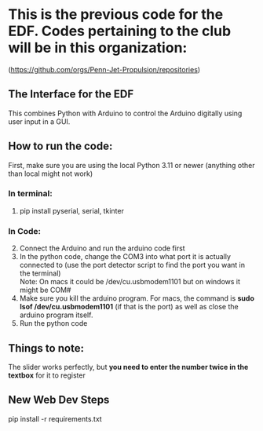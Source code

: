# This is the previous code for the EDF. Codes pertaining to the club will be in this organization:
(https://github.com/orgs/Penn-Jet-Propulsion/repositories)

## The Interface for the EDF

This combines Python with Arduino to control the Arduino digitally using user input in a GUI. 

## How to run the code:
First, make sure you are using the local Python 3.11 or newer (anything other than local might not work)

### In terminal:
1. pip install pyserial, serial, tkinter
### In Code:
2. Connect the Arduino and run the arduino code first
3. In the python code, change the COM3 into what port it is actually connected to (use the port detector script to find the port you want in the terminal) \
     Note: On macs it could be /dev/cu.usbmodem1101 but on windows it might be COM#
4. Make sure you kill the arduino program. For macs, the command is **sudo lsof /dev/cu.usbmodem1101** (if that is the port) as well as close the arduino program itself.
5. Run the python code


## Things to note:
The slider works perfectly, but **you need to enter the number twice in the textbox** for it to register


## New Web Dev Steps
pip install -r requirements.txt

